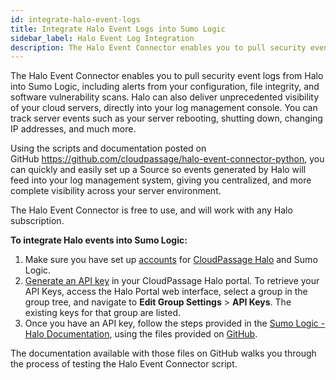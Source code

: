 ```yaml
---
id: integrate-halo-event-logs
title: Integrate Halo Event Logs into Sumo Logic
sidebar_label: Halo Event Log Integration
description: The Halo Event Connector enables you to pull security event logs from Halo into Sumo Logic.
---
```



The Halo Event Connector enables you to pull security event logs from Halo into Sumo Logic, including alerts from your configuration, file integrity, and software vulnerability scans. Halo can also deliver unprecedented visibility of your cloud servers, directly into your log management console. You can track server events such as your server rebooting, shutting down, changing IP addresses, and much more.

Using the scripts and documentation posted on GitHub https://github.com/cloudpassage/halo-event-connector-python, you can quickly and easily set up a Source so events generated by Halo will feed into your log management system, giving you centralized, and more complete visibility across your server environment.

The Halo Event Connector is free to use, and will work with any Halo subscription.  

**To integrate Halo events into Sumo Logic:**

1. Make sure you have set up [accounts](https://portal.cloudpassage.com/registrations/new) for [CloudPassage Halo](https://fidelissecurity.com/wp-content/uploads/2021/08/Fidelis_Halo_Solution_Brief_02.1.pdf) and Sumo Logic.
1. [Generate an API key](https://api-doc.cloudpassage.com/help#call-authentication) in your CloudPassage Halo portal. To retrieve your API Keys, access the Halo Portal web interface, select a group in the group tree, and navigate to **Edit Group Settings** > **API Keys**. The existing keys for that group are listed.
1. Once you have an API key, follow the steps provided in the [Sumo Logic - Halo Documentation](https://github.com/cloudpassage/halo-event-connector-python/blob/master/Halo-Event-Connector_SumoLogic.pdf), using the files provided on [GitHub](https://github.com/cloudpassage/halo-event-connector-python).

The documentation available with those files on GitHub walks you through the process of testing the Halo Event Connector script.  
